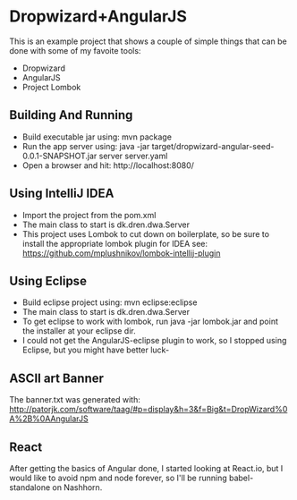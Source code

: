 Dropwizard+AngularJS
====================

This is an example project that shows a couple of simple things
that can be done with some of my favoite tools:
* Dropwizard
* AngularJS
* Project Lombok


Building And Running
--------------------

* Build executable jar using: mvn package
* Run the app server using: java -jar target/dropwizard-angular-seed-0.0.1-SNAPSHOT.jar server server.yaml
* Open a browser and hit: http://localhost:8080/


Using IntelliJ IDEA
-------------------

* Import the project from the pom.xml
* The main class to start is dk.dren.dwa.Server
* This project uses Lombok to cut down on boilerplate, so be sure to install the appropriate lombok plugin for IDEA see: https://github.com/mplushnikov/lombok-intellij-plugin


Using Eclipse
-------------

* Build eclipse project using: mvn eclipse:eclipse
* The main class to start is dk.dren.dwa.Server
* To get eclipse to work with lombok, run java -jar lombok.jar and point the installer at your eclipse dir.
* I could not get the AngularJS-eclipse plugin to work, so I stopped using Eclipse, but you might have better luck-


ASCII art Banner
----------------

The banner.txt was generated with:
http://patorjk.com/software/taag/#p=display&h=3&f=Big&t=DropWizard%0A%2B%0AAngularJS


React
-----

After getting the basics of Angular done, I started looking at React.io, but I would like to 
avoid npm and node forever, so I'll be running babel-standalone on Nashhorn.